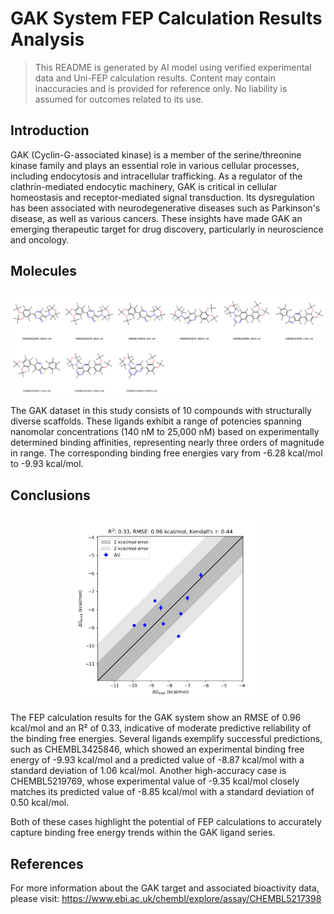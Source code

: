 # GAK System FEP Calculation Results Analysis

> This README is generated by AI model using verified experimental data and Uni-FEP calculation results. Content may contain inaccuracies and is provided for reference only. No liability is assumed for outcomes related to its use.

## Introduction

GAK (Cyclin-G-associated kinase) is a member of the serine/threonine kinase family and plays an essential role in various cellular processes, including endocytosis and intracellular trafficking. As a regulator of the clathrin-mediated endocytic machinery, GAK is critical in cellular homeostasis and receptor-mediated signal transduction. Its dysregulation has been associated with neurodegenerative diseases such as Parkinson's disease, as well as various cancers. These insights have made GAK an emerging therapeutic target for drug discovery, particularly in neuroscience and oncology.

## Molecules

![Molecular structures of representative compounds](mol_grid.png)

The GAK dataset in this study consists of 10 compounds with structurally diverse scaffolds. These ligands exhibit a range of potencies spanning nanomolar concentrations (140 nM to 25,000 nM) based on experimentally determined binding affinities, representing nearly three orders of magnitude in range. The corresponding binding free energies vary from -6.28 kcal/mol to -9.93 kcal/mol.

## Conclusions

<p align="center"><img src="result_dG.png" width="300"></p>

The FEP calculation results for the GAK system show an RMSE of 0.96 kcal/mol and an R² of 0.33, indicative of moderate predictive reliability of the binding free energies. Several ligands exemplify successful predictions, such as CHEMBL3425846, which showed an experimental binding free energy of -9.93 kcal/mol and a predicted value of -8.87 kcal/mol with a standard deviation of 1.06 kcal/mol. Another high-accuracy case is CHEMBL5219769, whose experimental value of -9.35 kcal/mol closely matches its predicted value of -8.85 kcal/mol with a standard deviation of 0.50 kcal/mol.

Both of these cases highlight the potential of FEP calculations to accurately capture binding free energy trends within the GAK ligand series.

## References

For more information about the GAK target and associated bioactivity data, please visit:
https://www.ebi.ac.uk/chembl/explore/assay/CHEMBL5217398 